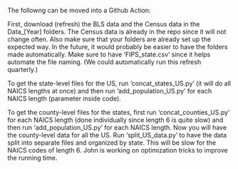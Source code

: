 The followng can be moved into a Github Action:

First, download (refresh) the BLS data and the Census data in the Data_[Year] folders. The Census data is already in the repo since it will not change often. Also make sure that your folders are already set up the expected way. In the future, it would probably be easier to have the folders made automatically. Make sure to have ‘FIPS_state.csv’ since it helps automate the file naming. (We could automatically run this refresh quarterly.)

To get the state-level files for the US, run ‘concat_states_US.py’ (it will do all NAICS lengths at once) and then run ‘add_population_US.py’ for each NAICS length (parameter inside code).

To get the county-level files for the states, first run ‘concat_counties_US.py’ for each NAICS length (done individually since length 6 is quite slow) and then run ‘add_population_US.py’ for each NAICS length. Now you will have the county-level data for all the US. Run ‘split_US_data.py’ to have the data split into separate files and organized by state. This will be slow for the NAICS codes of length 6. John is working on optimization tricks to improve the running time.
